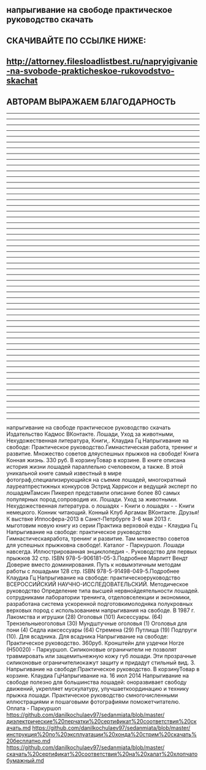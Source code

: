 напрыгивание на свободе практическое руководство скачать
--------------------------------------------------
СКАЧИВАЙТЕ ПО ССЫЛКЕ НИЖЕ:
--------------------------------------------------
http://attorney.filesloadlistbest.ru/napryigivanie-na-svobode-prakticheskoe-rukovodstvo-skachat
--------------------------------------------------
АВТОРАМ ВЫРАЖАЕМ БЛАГОДАРНОСТЬ
--------------------------------------------------
--------------------------------------------------
--------------------------------------------------
--------------------------------------------------
--------------------------------------------------
--------------------------------------------------
--------------------------------------------------
--------------------------------------------------
--------------------------------------------------
--------------------------------------------------
--------------------------------------------------
--------------------------------------------------
--------------------------------------------------
--------------------------------------------------
--------------------------------------------------
--------------------------------------------------
--------------------------------------------------
--------------------------------------------------
--------------------------------------------------
--------------------------------------------------
--------------------------------------------------
--------------------------------------------------
--------------------------------------------------
--------------------------------------------------
--------------------------------------------------
--------------------------------------------------
--------------------------------------------------
--------------------------------------------------
--------------------------------------------------
--------------------------------------------------
--------------------------------------------------
--------------------------------------------------
--------------------------------------------------
--------------------------------------------------
--------------------------------------------------
--------------------------------------------------
--------------------------------------------------
--------------------------------------------------
--------------------------------------------------
--------------------------------------------------
--------------------------------------------------
--------------------------------------------------
--------------------------------------------------
--------------------------------------------------
--------------------------------------------------
--------------------------------------------------
--------------------------------------------------
--------------------------------------------------
--------------------------------------------------
--------------------------------------------------
--------------------------------------------------
--------------------------------------------------
--------------------------------------------------
--------------------------------------------------
--------------------------------------------------
напрыгивание на свободе практическое руководство скачать Издательство Кадмос  ВКонтакте. Лошади, Уход за животными, Нехудожественная литература, Книги,. Клаудиа Гц Напрыгивание на свободе: Практическое руководство.Гимнастическая работа, тренинг и развитие. Множество советов дляуспешных прыжков на свободе! Книга Конная жизнь. 330 руб. В корзинуТовар в корзине. В книге описана история жизни лошадей параллельно счеловеком, а также. В этой уникальной книге самый известный в мире фотограф,специализирующийся на съемке лошадей, многократный лауреатпрестижных конкурсов Эстрид Харрисон и ведущий эксперт по лошадямТамсин Пикерел представили описание более 80 самых популярных пород,сопроводив их. Лошади. Уход за животными. Нехудожественная литература. о лошадях - Книги о лошадях -  - Книги немецкого. Конник читающий.  Конный Клуб Аргамак  ВКонтакте. Друзья! К выствке Иппосфера-2013 в Санкт-Петрбурге 3-6 мая 2013 г. мыготовим новую книгу из серии Практика верховой езды - Клаудиа Гц Напрыгивание на свободе: практическое руководство Гимнастическаяработа, тренинг и развитие. Там множество советов для успешных прыжковна свободе!. Каталог - Паркуршоп. Лошади навсегда. Иллюстрированная энциклопедия  -. Руководство для первых прыжков 32 стр. ISBN 978-5-906181-05-3.Подробнее Марлитт Вендт Доверие вместо доминирования. Путь к новымэтичным методам работы с лошадьми 128 стр. ISBN 978-5-91498-049-5.Подробнее Клаудиа Гц Напрыгивание на свободе: практическоеруководство
ВСЕРОССИЙСКИЙ НАУЧНО-ИССЛЕДОВАТЕЛЬСКИЙ. Методическое руководство Определение типа высшей нервнойдеятельности лошадей.  сотрудниками лаборатории тренинга, отделовселекции и экономики, разработана система ускоренной подготовкимолодняка полукровных верховых пород с использованием напрыгивания на свободе. В 1987 г. Лакомства и игрушки (28)  Оголовья (101)  Аксессуары. (64)  Трензельныеоголовья (30)  Мундштучные оголовья (1)  Оголовья для пони (4)  Седла иаксессуары (64)  Стремена (29)  Путлища (19)  Подпруги (10). Для всадника. Для всадника  Напрыгивание на свободе: Практическое руководство. 360руб. Кронштейн для уздечки Horze (H50020)  - Паркуршоп. Силиконовые ограничители не позволят травмировать или защемитьнежную кожу губ лошади. Эти прозрачные силиконовые ограничителиокажут защиту и придадут стильный вид. 3. Напрыгивание на свободе:Практическое руководство. В корзинуТовар в корзине. Клаудиа ГцНапрыгивание на. 16 июл 2014  Напрыгивание на свободе полезно для большинства лошадей: оноразвивает свободу движений, укрепляет мускулатуру, улучшаеткоординацию и технику прыжка лошади. Практическое руководство смногочисленными иллюстрациями и пошаговыми фотографиями поможетчитателю. Оплата - Паркуршоп
https://github.com/danilkochulaev97/sedanmiata/blob/master/диэлектрические%20перчатки%20сертификат%20соответствия%20скачать.md
https://github.com/danilkochulaev97/sedanmiata/blob/master/инструкция%20по%20эксплуатации%20хонда%20стрим%20скачать%20бесплатно.md
https://github.com/danilkochulaev97/sedanmiata/blob/master/скачать%20сертификат%20соответствия%20на%20халат%20хлопчатобумажный.md